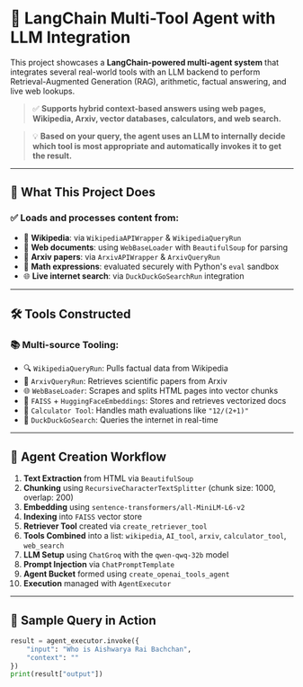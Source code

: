 # 🤖 LangChain Multi-Tool Agent with LLM Integration

This project showcases a **LangChain-powered multi-agent system** that integrates several real-world tools with an LLM backend to perform Retrieval-Augmented Generation (RAG), arithmetic, factual answering, and live web lookups.

> ✅ **Supports hybrid context-based answers using web pages, Wikipedia, Arxiv, vector databases, calculators, and web search.**

> 💡 **Based on your query, the agent uses an LLM to internally decide which tool is most appropriate and automatically invokes it to get the result.**

---

## 🚀 What This Project Does

### ✅ Loads and processes content from:

- 🧾 **Wikipedia**: via `WikipediaAPIWrapper` & `WikipediaQueryRun`
- 📄 **Web documents**: using `WebBaseLoader` with `BeautifulSoup` for parsing
- 🧠 **Arxiv papers**: via `ArxivAPIWrapper` & `ArxivQueryRun`
- 🧮 **Math expressions**: evaluated securely with Python's `eval` sandbox
- 🌐 **Live internet search**: via `DuckDuckGoSearchRun` integration

---

## 🛠 Tools Constructed

### 📚 Multi-source Tooling:

- 🔍 `WikipediaQueryRun`: Pulls factual data from Wikipedia  
- 📑 `ArxivQueryRun`: Retrieves scientific papers from Arxiv  
- 🌐 `WebBaseLoader`: Scrapes and splits HTML pages into vector chunks  
- 🧠 `FAISS` + `HuggingFaceEmbeddings`: Stores and retrieves vectorized docs  
- 🧮 `Calculator Tool`: Handles math evaluations like `"12/(2+1)"`  
- 🔎 `DuckDuckGoSearch`: Queries the internet in real-time  

---

## 🧩 Agent Creation Workflow

1. **Text Extraction** from HTML via `BeautifulSoup`  
2. **Chunking** using `RecursiveCharacterTextSplitter` (chunk size: 1000, overlap: 200)  
3. **Embedding** using `sentence-transformers/all-MiniLM-L6-v2`  
4. **Indexing** into `FAISS` vector store  
5. **Retriever Tool** created via `create_retriever_tool`  
6. **Tools Combined** into a list: `wikipedia`, `AI_tool`, `arxiv`, `calculator_tool`, `web_search`  
7. **LLM Setup** using `ChatGroq` with the `qwen-qwq-32b` model  
8. **Prompt Injection** via `ChatPromptTemplate`  
9. **Agent Bucket** formed using `create_openai_tools_agent`  
10. **Execution** managed with `AgentExecutor`  

---

## 💬 Sample Query in Action

```python
result = agent_executor.invoke({
    "input": "Who is Aishwarya Rai Bachchan",
    "context": ""
})
print(result["output"])
